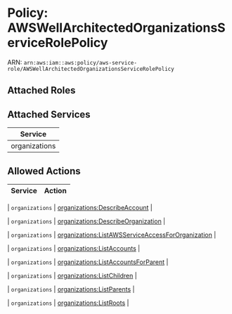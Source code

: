 # Policy: AWSWellArchitectedOrganizationsServiceRolePolicy

ARN: `arn:aws:iam::aws:policy/aws-service-role/AWSWellArchitectedOrganizationsServiceRolePolicy`

## Attached Roles

## Attached Services

| Service |
|---------|
| organizations |

## Allowed Actions

| Service | Action |
|:-------:|--------|

| `organizations` | [organizations:DescribeAccount](../actions.md#organizations:describeaccount) |

| `organizations` | [organizations:DescribeOrganization](../actions.md#organizations:describeorganization) |

| `organizations` | [organizations:ListAWSServiceAccessForOrganization](../actions.md#organizations:listawsserviceaccessfororganization) |

| `organizations` | [organizations:ListAccounts](../actions.md#organizations:listaccounts) |

| `organizations` | [organizations:ListAccountsForParent](../actions.md#organizations:listaccountsforparent) |

| `organizations` | [organizations:ListChildren](../actions.md#organizations:listchildren) |

| `organizations` | [organizations:ListParents](../actions.md#organizations:listparents) |

| `organizations` | [organizations:ListRoots](../actions.md#organizations:listroots) |

